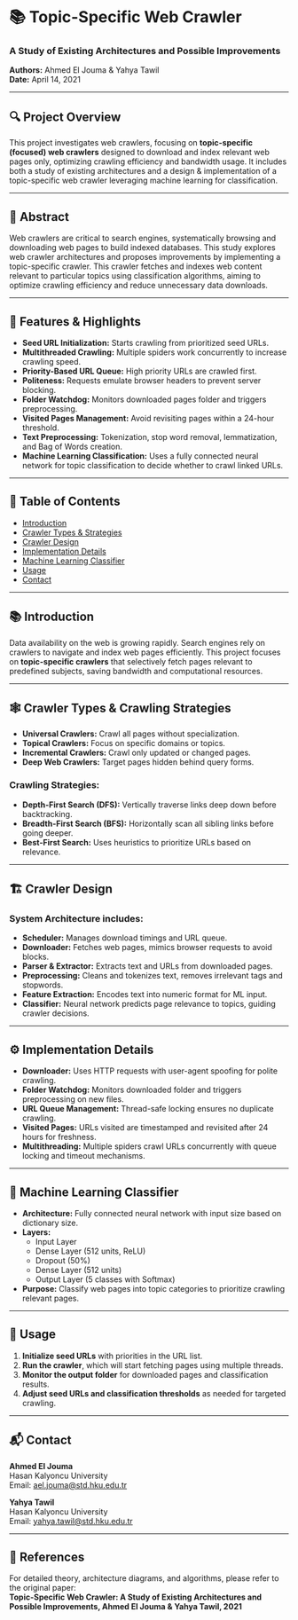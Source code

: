 # 📚 Topic-Specific Web Crawler  
### A Study of Existing Architectures and Possible Improvements  
**Authors:** Ahmed El Jouma & Yahya Tawil  
**Date:** April 14, 2021  

---

## 🔍 Project Overview  
This project investigates web crawlers, focusing on **topic-specific (focused) web crawlers** designed to download and index relevant web pages only, optimizing crawling efficiency and bandwidth usage. It includes both a study of existing architectures and a design & implementation of a topic-specific web crawler leveraging machine learning for classification.

---

## 📝 Abstract  
Web crawlers are critical to search engines, systematically browsing and downloading web pages to build indexed databases. This study explores web crawler architectures and proposes improvements by implementing a topic-specific crawler. This crawler fetches and indexes web content relevant to particular topics using classification algorithms, aiming to optimize crawling efficiency and reduce unnecessary data downloads.

---

## 🚀 Features & Highlights  

- **Seed URL Initialization:** Starts crawling from prioritized seed URLs.  
- **Multithreaded Crawling:** Multiple spiders work concurrently to increase crawling speed.  
- **Priority-Based URL Queue:** High priority URLs are crawled first.  
- **Politeness:** Requests emulate browser headers to prevent server blocking.  
- **Folder Watchdog:** Monitors downloaded pages folder and triggers preprocessing.  
- **Visited Pages Management:** Avoid revisiting pages within a 24-hour threshold.  
- **Text Preprocessing:** Tokenization, stop word removal, lemmatization, and Bag of Words creation.  
- **Machine Learning Classification:** Uses a fully connected neural network for topic classification to decide whether to crawl linked URLs.

---

## 📖 Table of Contents  

- [Introduction](#-introduction)  
- [Crawler Types & Strategies](#-crawler-types--strategies)  
- [Crawler Design](#-crawler-design)  
- [Implementation Details](#-implementation-details)  
- [Machine Learning Classifier](#-machine-learning-classifier)  
- [Usage](#-usage)  
- [Contact](#-contact)  

---

## 📚 Introduction  

Data availability on the web is growing rapidly. Search engines rely on crawlers to navigate and index web pages efficiently. This project focuses on **topic-specific crawlers** that selectively fetch pages relevant to predefined subjects, saving bandwidth and computational resources.

---

## 🕸️ Crawler Types & Crawling Strategies  

- **Universal Crawlers:** Crawl all pages without specialization.  
- **Topical Crawlers:** Focus on specific domains or topics.  
- **Incremental Crawlers:** Crawl only updated or changed pages.  
- **Deep Web Crawlers:** Target pages hidden behind query forms.

### Crawling Strategies:  

- **Depth-First Search (DFS):** Vertically traverse links deep down before backtracking.  
- **Breadth-First Search (BFS):** Horizontally scan all sibling links before going deeper.  
- **Best-First Search:** Uses heuristics to prioritize URLs based on relevance.

---

## 🏗️ Crawler Design  

### System Architecture includes:  

- **Scheduler:** Manages download timings and URL queue.  
- **Downloader:** Fetches web pages, mimics browser requests to avoid blocks.  
- **Parser & Extractor:** Extracts text and URLs from downloaded pages.  
- **Preprocessing:** Cleans and tokenizes text, removes irrelevant tags and stopwords.  
- **Feature Extraction:** Encodes text into numeric format for ML input.  
- **Classifier:** Neural network predicts page relevance to topics, guiding crawler decisions.

---

## ⚙️ Implementation Details  

- **Downloader:** Uses HTTP requests with user-agent spoofing for polite crawling.  
- **Folder Watchdog:** Monitors downloaded folder and triggers preprocessing on new files.  
- **URL Queue Management:** Thread-safe locking ensures no duplicate crawling.  
- **Visited Pages:** URLs visited are timestamped and revisited after 24 hours for freshness.  
- **Multithreading:** Multiple spiders crawl URLs concurrently with queue locking and timeout mechanisms.

---

## 🧠 Machine Learning Classifier  

- **Architecture:** Fully connected neural network with input size based on dictionary size.  
- **Layers:**  
  - Input Layer  
  - Dense Layer (512 units, ReLU)  
  - Dropout (50%)  
  - Dense Layer (512 units)  
  - Output Layer (5 classes with Softmax)  
- **Purpose:** Classify web pages into topic categories to prioritize crawling relevant pages.

---

## 🚀 Usage  

1. **Initialize seed URLs** with priorities in the URL list.  
2. **Run the crawler**, which will start fetching pages using multiple threads.  
3. **Monitor the output folder** for downloaded pages and classification results.  
4. **Adjust seed URLs and classification thresholds** as needed for targeted crawling.

---

## 📬 Contact  

**Ahmed El Jouma**  
Hasan Kalyoncu University  
Email: ael.jouma@std.hku.edu.tr  

**Yahya Tawil**  
Hasan Kalyoncu University  
Email: yahya.tawil@std.hku.edu.tr  

---

## 📄 References  

For detailed theory, architecture diagrams, and algorithms, please refer to the original paper:  
**Topic-Specific Web Crawler: A Study of Existing Architectures and Possible Improvements, Ahmed El Jouma & Yahya Tawil, 2021**
